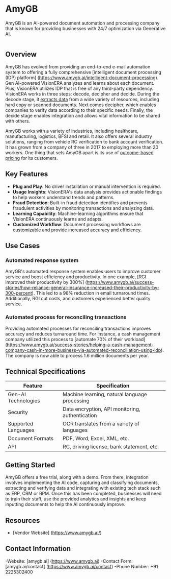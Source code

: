 # AmyGB

AmyGB is an AI-powered document automation and processing company that is known for providing businesses with 24/7 optimization via Generative AI.

![]()

## Overview

AmyGB has evolved from providing an end-to-end e-mail automation system to offering a fully comprehensive [intelligent document processing (IDP) platform] (https://www.amygb.ai/intelligent-document-processing). Gen AI-powered VisionERA analyzes and learns about each document. Plus, VisionERA utilizes IDP that is free of any third-party dependency. VisionERA works in three steps: decode, decipher and decide. During the decode stage, it [extracts data](https://idp-software.com/capabilities/extraction/) from a wide variety of resources, including hard copy or scanned documents. Next comes decipher, which enables companies to verify data according to their specific needs. Finally, the decide stage enables integration and allows vital information to be shared with others.

AmyGB works with a variety of industries, including healthcare, manufacturing, logistics, BFSI and retail. It also offers several industry solutions, ranging from vehicle RC verification to bank account verification. It has grown from a company of three in 2017 to employing more than 20 workers. One thing that sets AmyGB apart is its use of [outcome-based pricing](https://www.amygb.ai/blog/zero-dollar-invoicing) for its customers.

## Key Features

- **Plug and Play**: No driver installation or manual intervention is required.
- **Usage Insights**: VisionERA's data analysis provides actionable findings to help workers understand trends and patterns.
- **Fraud Detection**: Built-in fraud detection identifies and prevents fraudulent activities by monitoring transactions and analyzing data.
- **Learning Capability**: Machine-learning algorithms ensure that VisionERA continuously learns and adapts.
- **Customized Workflow**: Document processing workflows are customizable and provide increased accuracy and efficiency.

## Use Cases

### Automated response system

AmyGB's automated response system enables users to improve customer service and boost efficiency and productivity. In one example, [RGI improved their productivity by 300%] (https://www.amygb.ai/success-stories/how-reliance-general-insurance-increased-their-productivity-by-300-percent). This led to a 98% reduction in email turnaround times. Additionally, RGI cut costs, and customers experienced better quality service.

### Automated process for reconciling transactions

Providing automated processes for reconciling transactions improves accuracy and reduces turnaround time. For instance, a cash management company utilized this process to [automate 70% of their workload] (https://www.amygb.ai/success-stories/helping-a-cash-management-company-cash-in-more-business-via-automated-reconciliation-using-idp). The company is now able to process 1.6 million documents per year.

## Technical Specifications

| **Feature**            | **Specification**                                     |
|------------------------|-------------------------------------------------------|
| Gen-AI Technologies    | Machine learning, natural language processing         |
| Security               | Data encryption, API monitoring, authentication       |
| Supported Languages    | OCR translates from a variety of languages            |
| Document Formats       | PDF, Word, Excel, XML, etc.                           |
| API                    | RC, driving license, bank statement, etc.             |

## Getting Started

AmyGB offers a free trial, along with a demo. From there, integration involves implementing the AI code, capturing and classifying documents, extracting and verifying data and integrating with existing tech stack such as ERP, CRM or RPM. Once this has been completed, businesses will need to train their staff, use the provided analytics and insights and keep inputting documents to help the AI continuously improve.

## Resources

- [Vendor Website] (https://www.amygb.ai/)

## Contact Information

-Website: [amygb.ai] (https://www.amygb.ai)
-Contact Form: [amygb.ai/contact] (https://www.amygb.ai/contact)
-Phone Number: +91 2225302400
